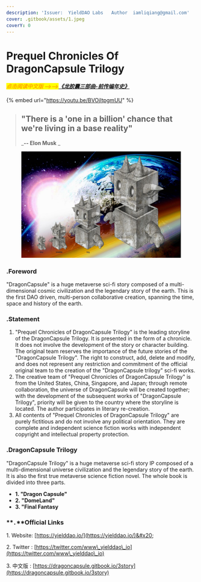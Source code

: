 ```yaml
---
description: 'Issuer:  YieldDAO Labs   Author  iamliqiang@gmail.com'
cover: .gitbook/assets/1.jpeg
coverY: 0
---
```


# Prequel Chronicles Of DragonCapsule Trilogy

#### _<mark style="color:orange;">点击阅读中文版 -->--></mark>_[_《龙胶囊三部曲-前传编年史》_](https://dragoncapsule.gitbook.io/3story/)

{% embed url="https://youtu.be/BVOjItpgmUU" %}



> ## "There is a 'one in a billion' chance that we're living in a base reality"
>
> _**-- Elon Musk**   _&#x20;



<figure><img src=".gitbook/assets/1.jpeg" alt=""><figcaption></figcaption></figure>

### .Foreword

"DragonCapsule" is a huge metaverse sci-fi story composed of a multi-dimensional cosmic civilization and the legendary story of the earth. This is the first DAO driven, multi-person collaborative creation, spanning the time, space and history of the earth.



### **.S**tatement

1. "Prequel Chronicles of DragonCapsule Trilogy" is the leading storyline of the DragonCapsule Trilogy. It is presented in the form of a chronicle. It does not involve the development of the story or character building. The original team reserves the importance of the future stories of the "DragonCapsule Trilogy". The right to construct, add, delete and modify, and does not represent any restriction and commitment of the official original team to the creation of the "DragonCapsule trilogy" sci-fi works.
2. The creative team of "Prequel Chronicles of DragonCapsule Trilogy" is from the United States, China, Singapore, and Japan; through remote collaboration, the universe of DragonCapsule will be created together; with the development of the subsequent works of "DragonCapsule Trilogy", priority will be given to the country where the storyline is located. The author participates in literary re-creation.
3. All contents of "Prequel Chronicles of DragonCapsule Trilogy" are purely fictitious and do not involve any political orientation. They are complete and independent science fiction works with independent copyright and intellectual property protection.



### .DragonCapsule Trilogy

"DragonCapsule Trilogy" is a huge metaverse sci-fi story IP composed of a multi-dimensional universe civilization and the legendary story of the earth. It is also the first true metaverse science fiction novel. The whole book is divided into three parts.

* **1. "Dragon Capsule"**
* **2. "DomeLand"**
* **3. "Final Fantasy**



### **`.`**Official Links

1\. Website: [https://yielddao.io/](https://yielddao.io/)&#x20;

2\. Twitter : [https://twitter.com/www\_yielddao\_io](https://twitter.com/www\_yielddao\_io)

3\. 中文版 : [https://dragoncapsule.gitbook.io/3story](https://dragoncapsule.gitbook.io/3story)

